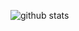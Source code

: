 ![github stats](https://github-readme-stats.vercel.app/api?username=andantet&custom_title=GitHub+Stats&count_private=false&show_icons=true&theme=github_dark)
